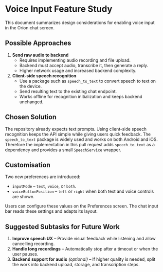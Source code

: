 # Voice Input Feature Study

This document summarizes design considerations for enabling voice input in the
Orion chat screen.

## Possible Approaches

1. **Send raw audio to backend**
   - Requires implementing audio recording and file upload.
   - Backend must accept audio, transcribe it, then generate a reply.
   - Higher network usage and increased backend complexity.
2. **Client-side speech recognition**
   - Use a package such as `speech_to_text` to convert speech to text on the
device.
   - Send resulting text to the existing chat endpoint.
   - Works offline for recognition initialization and keeps backend unchanged.

## Chosen Solution

The repository already expects text prompts. Using client-side speech
recognition keeps the API simple while giving users quick feedback. The
`speech_to_text` package is widely used and works on both Android and iOS.
Therefore the implementation in this pull request adds `speech_to_text` as a
dependency and provides a small `SpeechService` wrapper.

## Customisation

Two new preferences are introduced:

- `inputMode` – `text`, `voice`, or `both`.
- `voiceButtonPosition` – `left` or `right` when both text and voice controls are
  shown.

Users can configure these values on the Preferences screen. The chat input bar
reads these settings and adapts its layout.

## Suggested Subtasks for Future Work

1. **Improve speech UX** – Provide visual feedback while listening and allow
   cancelling recording.
2. **Handle long recordings** – Automatically stop after a timeout or when the
   user pauses.
3. **Backend support for audio** *(optional)* – If higher quality is needed,
   split the work into backend upload, storage, and transcription steps.

